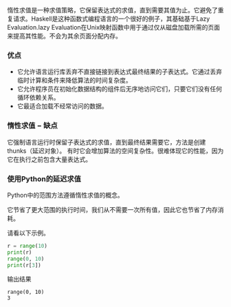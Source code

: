 惰性求值是一种求值策略，它保留表达式的求值，直到需要其值为止。它避免了重复请求。Haskell是这种函数式编程语言的一个很好的例子，其基础基于Lazy Evaluation.lazy Evaluation在Unix映射函数中用于通过仅从磁盘加载所需的页面来提高其性能。不会为其余页面分配内存。

### 优点

- 它允许语言运行库丢弃不直接链接到表达式最终结果的子表达式。它通过丢弃临时计算和条件来降低算法的时间复杂度。
- 它允许程序员在初始化数据结构的组件后无序地访问它们，只要它们没有任何循环依赖关系。
- 它最适合加载不经常访问的数据。


### 惰性求值 − 缺点

它强制语言运行时保留子表达式的求值，直到最终结果需要它，方法是创建 thunks（延迟对象）。
有时它会增加算法的空间复杂性。很难体现它的性能，因为它在执行之前包含大量表达式。


### 使用Python的延迟求值

Python中的范围方法遵循惰性求值的概念。

它节省了更大范围的执行时间，我们从不需要一次所有值，因此它也节省了内存消耗。

请看以下示例。

```python
r = range(10) 
print(r) 
range(0, 10) 
print(r[3]) 
```

输出结果

```text
range(0, 10)
3
```
